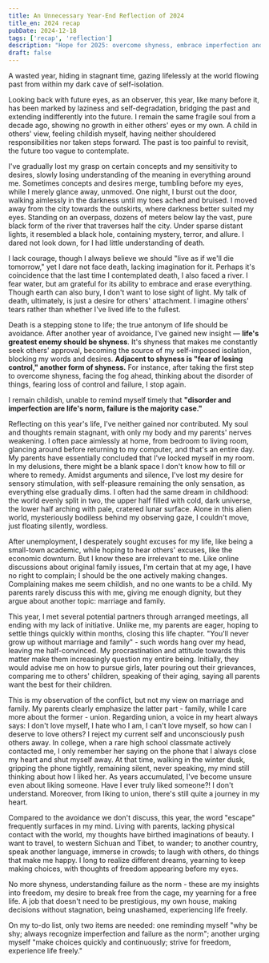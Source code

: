 ```yaml
---
title: An Unnecessary Year-End Reflection of 2024
title_en: 2024 recap
pubDate: 2024-12-18
tags: ['recap', 'reflection']
description: "Hope for 2025: overcome shyness, embrace imperfection and failure as the norm, strive for freedom, and keep making choices."
draft: false
---
```


A wasted year, hiding in stagnant time, gazing lifelessly at the world flowing past from within my dark cave of self-isolation.

Looking back with future eyes, as an observer, this year, like many before it, has been marked by laziness and self-degradation, bridging the past and extending indifferently into the future. I remain the same fragile soul from a decade ago, showing no growth in either others' eyes or my own. A child in others' view, feeling childish myself, having neither shouldered responsibilities nor taken steps forward. The past is too painful to revisit, the future too vague to contemplate.

I've gradually lost my grasp on certain concepts and my sensitivity to desires, slowly losing understanding of the meaning in everything around me. Sometimes concepts and desires merge, tumbling before my eyes, while I merely glance away, unmoved. One night, I burst out the door, walking aimlessly in the darkness until my toes ached and bruised. I moved away from the city towards the outskirts, where darkness better suited my eyes. Standing on an overpass, dozens of meters below lay the vast, pure black form of the river that traverses half the city. Under sparse distant lights, it resembled a black hole, containing mystery, terror, and allure. I dared not look down, for I had little understanding of death.

I lack courage, though I always believe we should "live as if we'll die tomorrow," yet I dare not face death, lacking imagination for it. Perhaps it's coincidence that the last time I contemplated death, I also faced a river. I fear water, but am grateful for its ability to embrace and erase everything. Though earth can also bury, I don't want to lose sight of light. My talk of death, ultimately, is just a desire for others' attachment. I imagine others' tears rather than whether I've lived life to the fullest.

Death is a stepping stone to life; the true antonym of life should be avoidance. After another year of avoidance, I've gained new insight — **life's greatest enemy should be shyness**. It's shyness that makes me constantly seek others' approval, becoming the source of my self-imposed isolation, blocking my words and desires. **Adjacent to shyness is "fear of losing control," another form of shyness.** For instance, after taking the first step to overcome shyness, facing the fog ahead, thinking about the disorder of things, fearing loss of control and failure, I stop again.

I remain childish, unable to remind myself timely that **"disorder and imperfection are life's norm, failure is the majority case."**

Reflecting on this year's life, I've neither gained nor contributed. My soul and thoughts remain stagnant, with only my body and my parents' nerves weakening. I often pace aimlessly at home, from bedroom to living room, glancing around before returning to my computer, and that's an entire day. My parents have essentially concluded that I've locked myself in my room. In my delusions, there might be a blank space I don't know how to fill or where to remedy. Amidst arguments and silence, I've lost my desire for sensory stimulation, with self-pleasure remaining the only sensation, as everything else gradually dims. I often had the same dream in childhood: the world evenly split in two, the upper half filled with cold, dark universe, the lower half arching with pale, cratered lunar surface. Alone in this alien world, mysteriously bodiless behind my observing gaze, I couldn't move, just floating silently, wordless.

After unemployment, I desperately sought excuses for my life, like being a small-town academic, while hoping to hear others' excuses, like the economic downturn. But I know these are irrelevant to me. Like online discussions about original family issues, I'm certain that at my age, I have no right to complain; I should be the one actively making changes. Complaining makes me seem childish, and no one wants to be a child. My parents rarely discuss this with me, giving me enough dignity, but they argue about another topic: marriage and family.

This year, I met several potential partners through arranged meetings, all ending with my lack of initiative. Unlike me, my parents are eager, hoping to settle things quickly within months, closing this life chapter. "You'll never grow up without marriage and family" - such words hang over my head, leaving me half-convinced. My procrastination and attitude towards this matter make them increasingly question my entire being. Initially, they would advise me on how to pursue girls, later pouring out their grievances, comparing me to others' children, speaking of their aging, saying all parents want the best for their children.

This is my observation of the conflict, but not my view on marriage and family. My parents clearly emphasize the latter part - family, while I care more about the former - union. Regarding union, a voice in my heart always says: I don't love myself, I hate who I am, I can't love myself, so how can I deserve to love others? I reject my current self and unconsciously push others away. In college, when a rare high school classmate actively contacted me, I only remember her saying on the phone that I always close my heart and shut myself away. At that time, walking in the winter dusk, gripping the phone tightly, remaining silent, never speaking, my mind still thinking about how I liked her. As years accumulated, I've become unsure even about liking someone. Have I ever truly liked someone?! I don't understand. Moreover, from liking to union, there's still quite a journey in my heart.

Compared to the avoidance we don't discuss, this year, the word "escape" frequently surfaces in my mind. Living with parents, lacking physical contact with the world, my thoughts have birthed imaginations of beauty. I want to travel, to western Sichuan and Tibet, to wander; to another country, speak another language, immerse in crowds; to laugh with others, do things that make me happy. I long to realize different dreams, yearning to keep making choices, with thoughts of freedom appearing before my eyes.

No more shyness, understanding failure as the norm - these are my insights into freedom, my desire to break free from the cage, my yearning for a free life. A job that doesn't need to be prestigious, my own house, making decisions without stagnation, being unashamed, experiencing life freely.

On my to-do list, only two items are needed: one reminding myself "why be shy; always recognize imperfection and failure as the norm"; another urging myself "make choices quickly and continuously; strive for freedom, experience life freely."